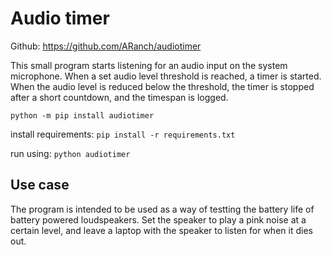 # Audio timer
Github: https://github.com/ARanch/audiotimer

This small program starts listening for an audio input on the system microphone. When a set audio level threshold is reached, a timer is started. When the audio level is reduced below the threshold, the timer is stopped after a short countdown, and the timespan is logged.

`python -m pip install audiotimer`

install requirements:
`pip install -r requirements.txt`


run using: 
`python audiotimer`

## Use case
The program is intended to be used as a way of testting the battery life of battery powered loudspeakers. Set the speaker to play a pink noise at a certain level, and leave a laptop with the speaker to listen for when it dies out. 
